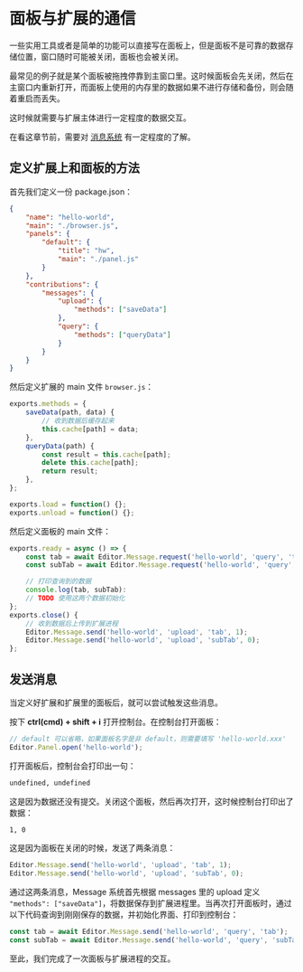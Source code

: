 # 面板与扩展的通信

一些实用工具或者是简单的功能可以直接写在面板上，但是面板不是可靠的数据存储位置，窗口随时可能被关闭，面板也会被关闭。

最常见的例子就是某个面板被拖拽停靠到主窗口里。这时候面板会先关闭，然后在主窗口内重新打开，而面板上使用的内存里的数据如果不进行存储和备份，则会随着重启而丢失。

这时候就需要与扩展主体进行一定程度的数据交互。

在看这章节前，需要对 [消息系统](./messages.md) 有一定程度的了解。

## 定义扩展上和面板的方法

首先我们定义一份 package.json：

```json
{
    "name": "hello-world",
    "main": "./browser.js",
    "panels": {
        "default": {
            "title": "hw",
            "main": "./panel.js"
        }
    },
    "contributions": {
        "messages": {
            "upload": {
                "methods": ["saveData"]
            },
            "query": {
                "methods": ["queryData"]
            }
        }
    }
}
```

然后定义扩展的 main 文件 `browser.js`：

```javascript
exports.methods = {
    saveData(path, data) {
        // 收到数据后缓存起来
        this.cache[path] = data;
    },
    queryData(path) {
        const result = this.cache[path];
        delete this.cache[path];
        return result;
    },
};

exports.load = function() {};
exports.unload = function() {};
```

然后定义面板的 main 文件：

```javascript
exports.ready = async () => {
    const tab = await Editor.Message.request('hello-world', 'query', 'tab');
    const subTab = await Editor.Message.request('hello-world', 'query', 'subTab');

    // 打印查询到的数据
    console.log(tab, subTab):
    // TODO 使用这两个数据初始化
};
exports.close() {
    // 收到数据后上传到扩展进程
    Editor.Message.send('hello-world', 'upload', 'tab', 1);
    Editor.Message.send('hello-world', 'upload', 'subTab', 0);
};
```

## 发送消息

当定义好扩展和扩展里的面板后，就可以尝试触发这些消息。

按下 **ctrl(cmd) + shift + i** 打开控制台。在控制台打开面板：

```javascript
// default 可以省略，如果面板名字是非 default，则需要填写 'hello-world.xxx'
Editor.Panel.open('hello-world');
```

打开面板后，控制台会打印出一句：

```sh
undefined, undefined
```

这是因为数据还没有提交。关闭这个面板，然后再次打开，这时候控制台打印出了数据：

```sh
1, 0
```

这是因为面板在关闭的时候，发送了两条消息：

```javascript
Editor.Message.send('hello-world', 'upload', 'tab', 1);
Editor.Message.send('hello-world', 'upload', 'subTab', 0);
```

通过这两条消息，Message 系统首先根据 messages 里的 upload 定义 `"methods": ["saveData"]`，将数据保存到扩展进程里。当再次打开面板时，通过以下代码查询到刚刚保存的数据，并初始化界面、打印到控制台：

```javascript
const tab = await Editor.Message.send('hello-world', 'query', 'tab');
const subTab = await Editor.Message.send('hello-world', 'query', 'subTab');
```

至此，我们完成了一次面板与扩展进程的交互。
